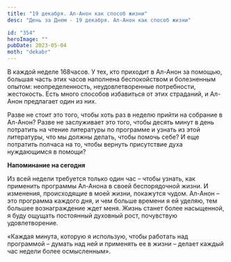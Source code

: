 ```yaml
---
title: "19 декабря. Ал-Анон как способ жизни"
desc: "День за Днем - 19 декабря. Ал-Анон как способ жизни"

id: "354"
heroImage: ""
pubDate: 2023-05-04
moth: "dekabr"
---
```


В каждой неделе 168часов. У тех, кто приходит в Ал-Анон за помощью, большая
часть этих часов наполнена беспокойством и болезненным опытом:
неопределенность, неудовлетворенные потребности, жестокость. Есть много
способов избавиться от этих страданий, и Ал-Анон предлагает один из них.

Разве не стоит это того, чтобы хоть раз в неделю прийти на собрание в Ал-Анон?
Разве не заслуживает это того, чтобы десять минут в день потратить на чтение
литературы по программе и узнать из этой литературы, что мы должны делать,
чтобы помочь себе? И еще потратить полчаса на то, чтобы вернуть присутствие
духа нуждающимся в помощи?

**Напоминание на сегодня**

Из всей недели требуется только один час – чтобы узнать, как применить
программы Ал-Анона в своей беспорядочной жизни. И изменения, происходящие в
моей жизни, покажутся чудом. Ал-Анон – это программа каждого дня, и чем больше
времени я ей уделяю, тем большее вознаграждение ждет меня. Жизнь станет более
насыщенной, я буду ощущать постоянный духовный рост, почувствую
удовлетворение.

«Каждая минута, которую я использую, чтобы работать над программой – думать
над ней и применять ее в жизни – делает каждый час недели более осмысленным».
